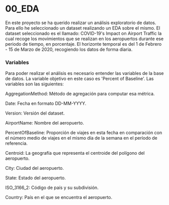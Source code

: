 # 00_EDA

En este proyecto se ha querido realizar un análisis exploratorio de datos. Para ello he seleccionado un dataset realizando un EDA sobre el mismo. 
El dataset seleccionado es el llamado: COVID-19's Impact on Airport Traffic la cual recoge los movimientos que se realizan en los aeropuertos durante 
ese periodo de tiempo, en porcentaje. El horizonte temporal es del 1 de Febrero - 15 de Marzo de 2020, recogiendo los datos de forma diaria. 

### Variables 

Para poder realizar el análisis es necesario entender las variables de la base de datos. La variable objetivo en este caso es 'Percent of Baseline'. 
Las variables son las siguientes: 

AggregationMethod: Método de agregación para computar esa métrica.

Date: Fecha en formato DD-MM-YYYY.

Version: Versión del dataset.

AirportName: Nombre del aeropuerto.

PercentOfBaseline: Proporción de viajes en esta fecha en comparación con el número medio de viajes en el mismo día de la semana en el período de referencia.

Centroid: La geografía que representa el centroide del polígono del aeropuerto.

City: Ciudad del aeropuerto.

State: Estado del aeropuerto.

ISO_3166_2: Código de país y su subdivisión.

Country: País en el que se encuentra el aeropuerto. 

